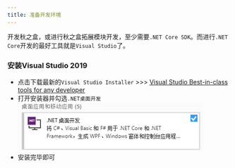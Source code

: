 ```yaml
---
title: 准备开发环境
---
```

开发秋之盒，或进行秋之盒拓展模块开发，至少需要`.NET Core SDK`。而进行`.NET Core`开发的最好工具就是`Visual Studio`了。
### 安装Visual Studio 2019
- 点击下载最新的`Visual Studio Installer` >>> [Visual Studio Best-in-class tools for any developer](https://visualstudio.microsoft.com/)
- 打开安装器并勾选`.NET桌面开发`   
![](./netdesktop.png)
- 安装完毕即可